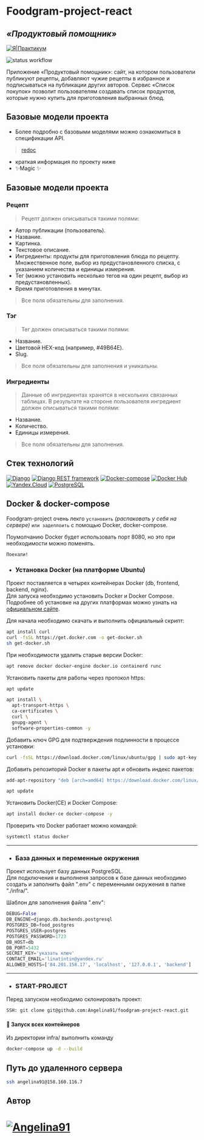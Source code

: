 # Foodgram-project-react
## _«Продуктовый помощник»_

[![Я|Практикум](https://img.shields.io/badge/-ЯндексПрактикум-464646?style=flat&logo=Yandex.Cloud&logoColor=56C0C0&color=008080)](https://practicum.yandex.ru/)

![status workflow](https://github.com/Angelina91/foodgram-project-react/actions/workflows/foodgram_workflow.yml/badge.svg)

Приложение «Продуктовый помощник»: сайт, на котором пользователи публикуют рецепты, добавляют чужие рецепты в избранное и подписываться на публикации других авторов. Сервис «Список покупок» позволит пользователям создавать список продуктов, которые нужно купить для приготовления выбранных блюд.

## Базовые модели проекта

- Более подробно с базовыми моделями можно ознакомиться в спецификации API.
> [redoc](http://84.201.158.17/redoc/)

- краткая информация по проекту ниже
- ✨Magic ✨

## Базовые модели проекта
### Рецепт
> Рецепт должен описываться такими полями:
- Автор публикации (пользователь).
- Название.
- Картинка.
- Текстовое описание.
- Ингредиенты: продукты для приготовления блюда по рецепту. Множественное поле, выбор из предустановленного списка, с указанием количества и единицы измерения.
- Тег (можно установить несколько тегов на один рецепт, выбор из предустановленных).
- Время приготовления в минутах.
> Все поля обязательны для заполнения.

### Тэг
> Тег должен описываться такими полями:
- Название.
- Цветовой HEX-код (например, #49B64E).
- Slug.
> Все поля обязательны для заполнения и уникальны.

### Ингредиенты
> Данные об ингредиентах хранятся в нескольких связанных таблицах. В результате на стороне пользователя ингредиент должен описываться такими полями:
- Название.
- Количество.
- Единицы измерения.
> Все поля обязательны для заполнения.


## Стек технологий

[![Django](https://img.shields.io/badge/-Django-464646?style=flat&logo=Django&logoColor=56C0C0&color=008080)](https://www.djangoproject.com/)
[![Django REST framework](https://img.shields.io/badge/-Django%20REST%20framework-464646?style=flat&logo=Django%20REST%20framework&logoColor=56C0C0&color=008080)](https://www.django-rest-framework.org/)
[![Docker-compose](https://img.shields.io/badge/-Docker%20compose-464646?style=flat&logo=Docker&logoColor=56C0C0&color=008080)](https://www.docker.com/)
[![Docker Hub](https://img.shields.io/badge/-Docker%20Hub-464646?style=flat&logo=Docker&logoColor=56C0C0&color=008080)](https://www.docker.com/products/docker-hub)
[![Yandex.Cloud](https://img.shields.io/badge/-Yandex.Cloud-464646?style=flat&logo=Yandex.Cloud&logoColor=56C0C0&color=008080)](https://cloud.yandex.ru/)
[![PostgreSQL](https://img.shields.io/badge/-PostgreSQL-464646?style=flat&logo=PostgreSQL&logoColor=56C0C0&color=008080)](https://www.postgresql.org)

## Docker & docker-compose

Foodgram-project очень лекго `установить` _(распаковать у себя на сервере)_ `или задеплоить` с помощью Docker, docker-compose.

Поумолчанию Docker будет использовать порт 8080, но это при необходимости можно поменять.

`Поехали!`

- ### Установка Docker (на платформе Ubuntu)
Проект поставляется в четырех контейнерах Docker (db, frontend, backend, nginx).  
Для запуска необходимо установить Docker и Docker Compose.  
Подробнее об установке на других платформах можно узнать на [официальном сайте](https://docs.docker.com/engine/install/).

Для начала необходимо скачать и выполнить официальный скрипт:
```bash
apt install curl
curl -fsSL https://get.docker.com -o get-docker.sh
sh get-docker.sh
```

При необходимости удалить старые версии Docker:
```bash
apt remove docker docker-engine docker.io containerd runc 
```

Установить пакеты для работы через протокол https:
```bash
apt update
```

```bash
apt install \
  apt-transport-https \
  ca-certificates \
  curl \
  gnupg-agent \
  software-properties-common -y 
```

Добавить ключ GPG для подтверждения подлинности в процессе установки:
```bash
curl -fsSL https://download.docker.com/linux/ubuntu/gpg | sudo apt-key add -
```

Добавить репозиторий Docker в пакеты apt и обновить индекс пакетов:
```bash
add-apt-repository "deb [arch=amd64] https://download.docker.com/linux/ubuntu $(lsb_release -cs) stable" 
```
```bash
apt update
```

Установить Docker(CE) и Docker Compose:
```bash
apt install docker-ce docker-compose -y
```

Проверить что  Docker работает можно командой:
```bash
systemctl status docker
```

---
- ### База данных и переменные окружения

Проект использует базу данных PostgreSQL.  
Для подключения и выполненя запросов к базе данных необходимо создать и заполнить файл ".env" с переменными окружения в папке "./infra/".

Шаблон для заполнения файла ".env":
```python
DEBUG=False
DB_ENGINE=django.db.backends.postgresql
POSTGRES_DB=food_postgres
POSTGRES_USER=postgres
POSTGRES_PASSWORD=1723
DB_HOST=db
DB_PORT=5432
SECRET_KEY='указать ключ'
CONTACT_EMAIL='linatintin@yandex.ru'
ALLOWED_HOSTS=['84.201.158.17', 'localhost', '127.0.0.1', 'backend']
```

---
- ### START-PROJECT

Перед запуском необходимо склонировать проект:
```bash
SSH: git clone git@github.com:Angelina91/foodgram-project-react.git
```

#### :whale: Запуск всех контейнеров

Из директории infra/ выполнить команду

```bash
docker-compose up -d --build
```

## Путь до удаленного сервера

```bash
ssh angelina91@158.160.116.7
```
## Автор

# [![Angelina91](https://img.shields.io/badge/-Angelina91-464646?style=flat&logo=Angelina&logoColor=56C0C0&color=000)](https://github.com/Angelina91)
